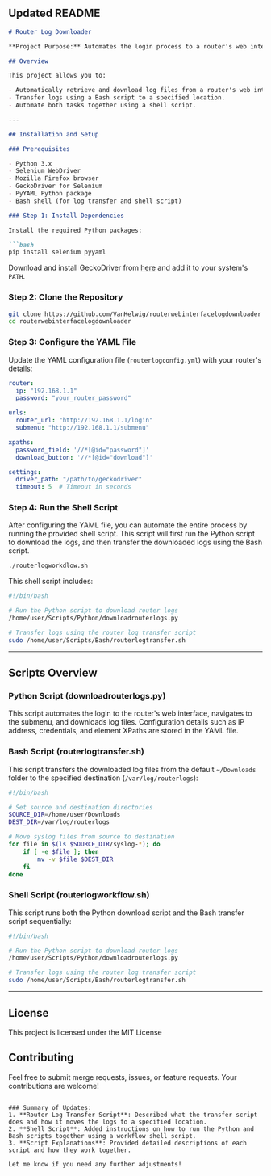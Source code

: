 

## Updated README 

```markdown
# Router Log Downloader

**Project Purpose:** Automates the login process to a router's web interface, navigates to a submenu, and downloads log files using Selenium WebDriver in Python. It also includes a Bash script for transferring router logs and a shell script to run both tasks in sequence.

## Overview

This project allows you to:

- Automatically retrieve and download log files from a router's web interface.
- Transfer logs using a Bash script to a specified location.
- Automate both tasks together using a shell script.

---

## Installation and Setup

### Prerequisites

- Python 3.x
- Selenium WebDriver
- Mozilla Firefox browser
- GeckoDriver for Selenium
- PyYAML Python package
- Bash shell (for log transfer and shell script)

### Step 1: Install Dependencies

Install the required Python packages:

```bash
pip install selenium pyyaml
```

Download and install GeckoDriver from [here](https://github.com/mozilla/geckodriver/releases) and add it to your system's `PATH`.

### Step 2: Clone the Repository

```bash
git clone https://github.com/VanHelwig/routerwebinterfacelogdownloader
cd routerwebinterfacelogdownloader
```

### Step 3: Configure the YAML File

Update the YAML configuration file (`routerlogconfig.yml`) with your router's details:

```yaml
router:
  ip: "192.168.1.1"
  password: "your_router_password"

urls:
  router_url: "http://192.168.1.1/login"
  submenu: "http://192.168.1.1/submenu"

xpaths:
  password_field: '//*[@id="password"]'
  download_button: '//*[@id="download"]'

settings:
  driver_path: "/path/to/geckodriver"
  timeout: 5  # Timeout in seconds
```

### Step 4: Run the Shell Script

After configuring the YAML file, you can automate the entire process by running the provided shell script. This script will first run the Python script to download the logs, and then transfer the downloaded logs using the Bash script.

```bash
./routerlogworkdlow.sh
```

This shell script includes:

```bash
#!/bin/bash 

# Run the Python script to download router logs
/home/user/Scripts/Python/downloadrouterlogs.py

# Transfer logs using the router log transfer script
sudo /home/user/Scripts/Bash/routerlogtransfer.sh
```

---

## Scripts Overview

### Python Script (downloadrouterlogs.py)

This script automates the login to the router's web interface, navigates to the submenu, and downloads log files. Configuration details such as IP address, credentials, and element XPaths are stored in the YAML file.

### Bash Script (routerlogtransfer.sh)

This script transfers the downloaded log files from the default `~/Downloads` folder to the specified destination (`/var/log/routerlogs`):

```bash
#!/bin/bash

# Set source and destination directories
SOURCE_DIR=/home/user/Downloads
DEST_DIR=/var/log/routerlogs

# Move syslog files from source to destination
for file in $(ls $SOURCE_DIR/syslog-*); do
    if [ -e $file ]; then
        mv -v $file $DEST_DIR
    fi
done
```

### Shell Script (routerlogworkflow.sh)

This script runs both the Python download script and the Bash transfer script sequentially:

```bash
#!/bin/bash 

# Run the Python script to download router logs
/home/user/Scripts/Python/downloadrouterlogs.py

# Transfer logs using the router log transfer script
sudo /home/user/Scripts/Bash/routerlogtransfer.sh
```

---

## License

This project is licensed under the MIT License 

## Contributing

Feel free to submit merge requests, issues, or feature requests. Your contributions are welcome!
```

### Summary of Updates:
1. **Router Log Transfer Script**: Described what the transfer script does and how it moves the logs to a specified location.
2. **Shell Script**: Added instructions on how to run the Python and Bash scripts together using a workflow shell script.
3. **Script Explanations**: Provided detailed descriptions of each script and how they work together.

Let me know if you need any further adjustments!
